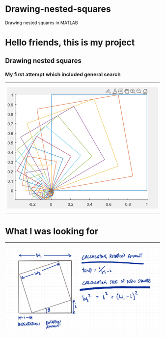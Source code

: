 # Drawing-nested-squares
Drawing nested squares in MATLAB


# Hello friends, this is my project
## Drawing nested squares
### My first attempt which included general search

------

<p align="center">
  <a href="https://github.com/artafps/Drawing-nested-squares" target="blank"><img src="https://github.com/artafps/Drawing-nested-squares/blob/main/photo_2024-05-03_17-46-01.jpg" alt="Nest Logo" /></a>
</p>


----------
# What I was looking for
--------
<p align="center">
  <a href="https://github.com/artafps/Drawing-nested-squares" target="blank"><img src="https://github.com/artafps/Drawing-nested-squares/blob/main/nested-squares-calculations.png" alt="Nest Logo" /></a>
</p>
